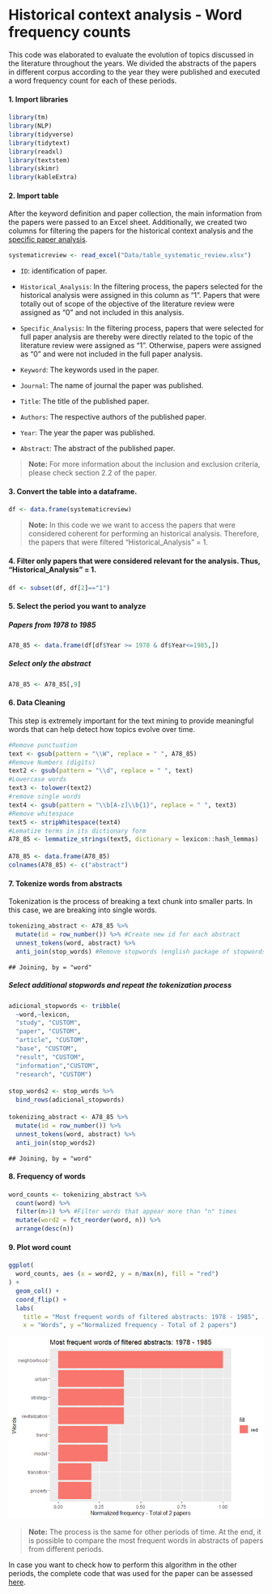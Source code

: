 Historical context analysis - Word frequency counts
================

This code was elaborated to evaluate the evolution of topics discussed
in the literature throughout the years. We divided the abstracts of the
papers in different corpus according to the year they were published and
executed a word frequency count for each of these periods.

#### 1. Import libraries

``` r
library(tm)
library(NLP)
library(tidyverse)
library(tidytext)
library(readxl)
library(textstem)
library(skimr)
library(kableExtra)
```

#### 2. Import table

After the keyword definition and paper collection, the main information
from the papers were passed to an Excel sheet. Additionally, we created
two columns for filtering the papers for the historical context analysis
and the [specific paper analysis](LDA_Bigrams_Full_Papers.md).

``` r
systematicreview <- read_excel("Data/table_systematic_review.xlsx")
```

-   `ID`: identification of paper.

-   `Historical_Analysis`: In the filtering process, the papers selected
    for the historical analysis were assigned in this column as “1”.
    Papers that were totally out of scope of the objective of the
    literature review were assigned as “0” and not included in this
    analysis.

-   `Specific_Analysis`: In the filtering process, papers that were
    selected for full paper analysis are thereby were directly related
    to the topic of the literature review were assigned as “1”.
    Otherwise, papers were assigned as “0” and were not included in the
    full paper analysis.

-   `Keyword`: The keywords used in the paper.

-   `Journal`: The name of journal the paper was published.

-   `Title`: The title of the published paper.

-   `Authors`: The respective authors of the published paper.

-   `Year`: The year the paper was published.

-   `Abstract`: The abstract of the published paper.

> **Note:** For more information about the inclusion and exclusion
> criteria, please check section 2.2 of the paper.

#### 3. Convert the table into a dataframe.

``` r
df <- data.frame(systematicreview)
```

> **Note:** In this code we we want to access the papers that were
> considered coherent for performing an historical analysis. Therefore,
> the papers that were filtered “Historical_Analysis” = 1.

#### 4. Filter only papers that were considered relevant for the analysis. Thus, “Historical_Analysis” = 1.

``` r
df <- subset(df, df[2]=="1") 
```

#### 5. Select the period you want to analyze

##### Papers from *1978 to 1985*

``` r
A78_85 <- data.frame(df[df$Year >= 1978 & df$Year<=1985,])
```

##### Select only the abstract

``` r
A78_85 <- A78_85[,9]
```

#### 6. Data Cleaning

This step is extremely important for the text mining to provide
meaningful words that can help detect how topics evolve over time.

``` r
#Remove punctuation
text <- gsub(pattern = "\\W", replace = " ", A78_85)
#Remove Numbers (digits)
text2 <- gsub(pattern = "\\d", replace = " ", text)
#Lowercase words
text3 <- tolower(text2)
#remove single words 
text4 <- gsub(pattern = "\\b[A-z]\\b{1}", replace = " ", text3) 
#Remove whitespace
text5 <- stripWhitespace(text4)
#Lematize terms in its dictionary form
A78_85 <- lemmatize_strings(text5, dictionary = lexicon::hash_lemmas)

A78_85 <- data.frame(A78_85)
colnames(A78_85) <- c("abstract")
```

#### 7. Tokenize words from abstracts

Tokenization is the process of breaking a text chunk into smaller parts.
In this case, we are breaking into single words.

``` r
tokenizing_abstract <- A78_85 %>%
  mutate(id = row_number()) %>% #Create new id for each abstract
  unnest_tokens(word, abstract) %>%
  anti_join(stop_words) #Remove stopwords (english package of stopwords)
```

    ## Joining, by = "word"

##### Select additional stopwords and repeat the tokenization process

``` r
adicional_stopwords <- tribble(
  ~word,~lexicon,
  "study", "CUSTOM",
  "paper", "CUSTOM",
  "article", "CUSTOM",
  "base", "CUSTOM",
  "result", "CUSTOM",
  "information","CUSTOM",
  "research", "CUSTOM")

stop_words2 <- stop_words %>%
  bind_rows(adicional_stopwords) 

tokenizing_abstract <- A78_85 %>%
  mutate(id = row_number()) %>% 
  unnest_tokens(word, abstract) %>%
  anti_join(stop_words2) 
```

    ## Joining, by = "word"

#### 8. Frequency of words

``` r
word_counts <- tokenizing_abstract %>%
  count(word) %>%
  filter(n>1) %>% #Filter words that appear more than "n" times
  mutate(word2 = fct_reorder(word, n)) %>% 
  arrange(desc(n)) 
```

#### 9. Plot word count

``` r
ggplot(
  word_counts, aes (x = word2, y = n/max(n), fill = "red")
) +
  geom_col() + 
  coord_flip() + 
  labs(
    title = "Most frequent words of filtered abstracts: 1978 - 1985",
    x = "Words", y ="Normalized frequency - Total of 2 papers")
```

![](Historical_Context_Abs_TM_files/figure-gfm/unnamed-chunk-11-1.png)<!-- -->

> **Note:** The process is the same for other periods of time. At the
> end, it is possible to compare the most frequent words in abstracts of
> papers from different periods.

In case you want to check how to perform this algorithm in the other
periods, the complete code that was used for the paper can be assessed
[here](Scripts/Script_Historical_Analysis.R).
